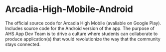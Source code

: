 # Arcadia-High-Mobile-Android
The official source code for Arcadia High Mobile (avaliable on Google Play). Includes source code for the Android version of the app. The purpose of AHS App Dev Team is to drive a culture where students can collaborate to produce application(s) that would revolutionize the way that the community stays connected.
